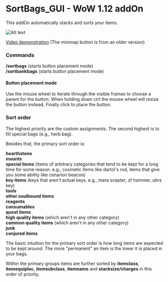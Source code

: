 # SortBags_GUI - WoW 1.12 addOn 

This addOn automatically stacks and sorts your items.

![Alt text](http://i.imgur.com/DZgQPaa.png)

[Video demonstration](https://www.youtube.com/watch?v=DGjBcyg4cys) (The minimap button is from an older version)

### Commands
**/sortbags** (starts button placement mode)<br/>
**/sortbankbags** (starts button placement mode)

#### Button placement mode
Use the mouse wheel to iterate through the visible frames to choose a parent for the button.
When holding down ctrl the mouse wheel will resize the button instead.
Finally click to place the button.

### Sort order

The highest priority are the custom assignments. The second highest is to fill special bags (e.g., herb bag).

Besides that, the primary sort order is:

**hearthstone**<br/>
**mounts**<br/>
**special items** (items of arbitrary categories that tend to be kept for a long time for some reason. e.g., cosmetic items like dartol's rod, items that give you some ability like cenarion beacon)<br/>
**key items** (keys that aren't actual keys. e.g., mara scepter, zf hammer, ubrs key)<br/>
**tools**<br/>
**other soulbound items**<br/>
**reagents**<br/>
**consumables**<br/>
**quest items**<br/>
**high quality items** (which aren't in any other category)<br/>
**common quality items** (which aren't in any other category)<br/>
**junk**<br/>
**conjured items**

The basic intuition for the primary sort order is how long items are expected to be kept around. The more "permanent" an item is the lower it is placed in your bags.

Within the primary groups items are further sorted by **itemclass**, **itemequiploc**, **itemsubclass**, **itemname** and **stacksize/charges** in this order of priority.
